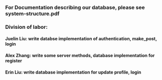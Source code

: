 ### For Documentation describing our database, please see system-structure.pdf

### Division of labor:
#### Juelin Liu: write databse implementation of authentication, make_post, login
#### Alex Zhang: write some server methods, database implementation for register
#### Erin Liu: write database implementation for update profile, login
